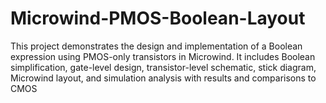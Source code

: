 # Microwind-PMOS-Boolean-Layout
This project demonstrates the design and implementation of a Boolean expression using PMOS-only transistors in Microwind. It includes Boolean simplification, gate-level design, transistor-level schematic, stick diagram, Microwind layout, and simulation analysis with results and comparisons to CMOS
